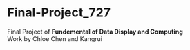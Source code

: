 # Final-Project_727
Final Project of **Fundemental of Data Display and Computing** \
Work by Chloe Chen and Kangrui
